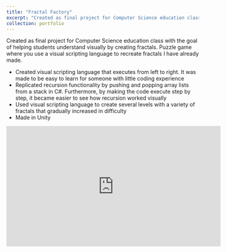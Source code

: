 ```yaml
---
title: "Fractal Factory"
excerpt: "Created as final project for Computer Science education class with the goal of helping students understand visually by creating fractals. Puzzle game where you use a visual scripting language to recreate fractals I have already made.<br/><img src='/images/FractalFactory.jpg'>"
collection: portfolio
---
```

Created as final project for Computer Science education class with the goal of helping students understand visually by creating fractals. Puzzle game where you use a visual scripting language to recreate fractals I have already made.

- Created visual scripting language that executes from left to right. It was made to be easy to learn for someone with little coding experience
- Replicated recursion functionality by pushing and popping array lists from a stack in C#. Furthermore, by making the code execute step by step, it became easier to see how recursion worked visually
- Used visual scripting language to create several levels with a variety of fractals that gradually increased in difficulty
- Made in Unity

<iframe width="560" height="315" src="https://www.youtube.com/embed/rO_X_q5e0X8" frameborder="0" allowfullscreen></iframe>


